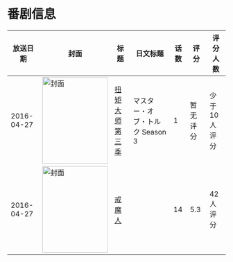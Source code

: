 # 番剧信息

|放送日期|封面|标题|日文标题|话数|评分|评分人数|
|---|---|---|---|---|---|---|
|2016-04-27|<img src="https://lain.bgm.tv/pic/cover/c/df/d1/176577_owBIj.jpg" alt="封面" style="width:150px;height:200px;object-fit:cover;">|[扭矩大师 第三季](https://bangumi.tv/subject/176577)|マスター・オブ・トルク Season 3|1|暂无评分|少于10人评分|
|2016-04-27|<img src="https://lain.bgm.tv/pic/cover/c/a3/17/175451_eZGg2.jpg" alt="封面" style="width:150px;height:200px;object-fit:cover;">|[戒魔人](https://bangumi.tv/subject/175451)||14|5.3|42人评分|
